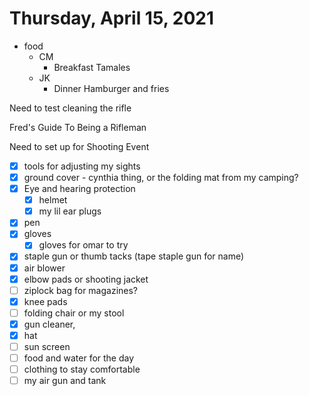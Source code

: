# Thursday, April 15, 2021

- food
  - CM
    - Breakfast Tamales
  - JK
    - Dinner Hamburger and fries

Need to test cleaning the rifle

Fred's Guide To Being a Rifleman

Need to set up for Shooting Event
- [x] tools for adjusting my sights
- [x] ground cover - cynthia thing, or the folding mat from my camping?
- [x] Eye and hearing protection
  - [x] helmet
  - [x] my lil ear plugs
- [x] pen
- [x] gloves
  - [x] gloves for omar to try
- [x] staple gun or thumb tacks (tape staple gun for name)
- [x] air blower
- [x] elbow pads or shooting jacket
- [ ] ziplock bag for magazines?
- [x] knee pads
- [ ] folding chair or my stool
- [x] gun cleaner,
- [x] hat
- [ ] sun screen
- [ ] food and water for the day
- [ ] clothing to stay comfortable
- [ ] my air gun and tank